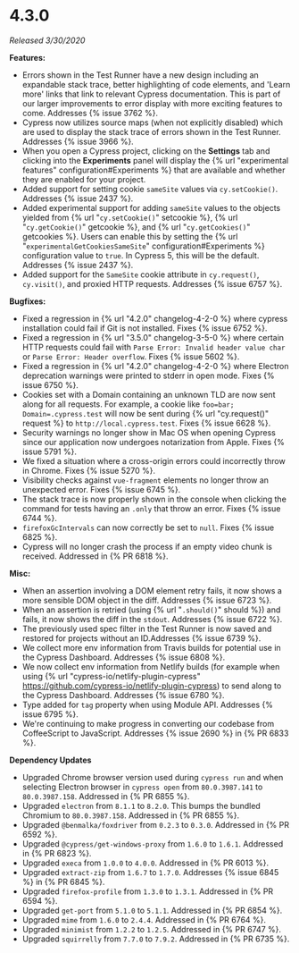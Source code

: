 # 4.3.0

*Released 3/30/2020*

**Features:**

- Errors shown in the Test Runner have a new design including an expandable stack trace, better highlighting of code elements, and 'Learn more' links that link to relevant Cypress documentation. This is part of our larger improvements to error display with more exciting features to come. Addresses {% issue 3762 %}.
- Cypress now utilizes source maps (when not explicitly disabled) which are used to display the stack trace of errors shown in the Test Runner. Addresses {% issue 3966 %}.
- When you open a Cypress project, clicking on the **Settings** tab and clicking into the **Experiments** panel will display the {% url "experimental features" configuration#Experiments %} that are available and whether they are enabled for your project.
- Added support for setting cookie `sameSite` values via `cy.setCookie()`. Addresses {% issue 2437 %}.
- Added experimental support for adding `sameSite` values to the objects yielded from {% url "`cy.setCookie()`" setcookie %}, {% url "`cy.getCookie()`" getcookie %}, and {% url "`cy.getCookies()`" getcookies %}. Users can enable this by setting the {% url "`experimentalGetCookiesSameSite`" configuration#Experiments %} configuration value to `true`. In Cypress 5, this will be the default. Addresses {% issue 2437 %}.
- Added support for the `SameSite` cookie attribute in `cy.request()`, `cy.visit()`, and proxied HTTP requests. Addresses {% issue 6757 %}.

**Bugfixes:**

- Fixed a regression in {% url "4.2.0" changelog-4-2-0 %} where cypress installation could fail if Git is not installed. Fixes {% issue 6752 %}.
- Fixed a regression in {% url "3.5.0" changelog-3-5-0 %} where certain HTTP requests could fail with `Parse Error: Invalid header value char` or `Parse Error: Header overflow`. Fixes {% issue 5602 %}.
- Fixed a regression in {% url "4.2.0" changelog-4-2-0 %} where Electron deprecation warnings were printed to stderr in open mode. Fixes {% issue 6750 %}.
- Cookies set with a Domain containing an unknown TLD are now sent along for all requests. For example, a cookie like `foo=bar; Domain=.cypress.test` will now be sent during {% url "cy.request()" request %} to `http://local.cypress.test`. Fixes {% issue 6628 %}.
- Security warnings no longer show in Mac OS when opening Cypress since our application now undergoes notarization from Apple. Fixes {% issue 5791 %}.
- We fixed a situation where a cross-origin errors could incorrectly throw in Chrome. Fixes {% issue 5270 %}.
- Visibility checks against `vue-fragment` elements no longer throw an unexpected error. Fixes {% issue 6745 %}.
- The stack trace is now properly shown in the console when clicking the command for tests having an `.only` that throw an error. Fixes {% issue 6744 %}.
- `firefoxGcIntervals` can now correctly be set to `null`. Fixes {% issue 6825 %}.
- Cypress will no longer crash the process if an empty video chunk is received. Addressed in {% PR 6818 %}.

**Misc:**

- When an assertion involving a DOM element retry fails, it now shows a more sensible DOM object in the diff. Addresses {% issue 6723 %}.
- When an assertion is retried (using {% url "`.should()`" should %}) and fails, it now shows the diff in the `stdout`. Addresses {% issue 6722 %}.
- The previously used spec filter in the Test Runner is now saved and restored for projects without an ID.Addresses {% issue 6739 %}.
- We collect more env information from Travis builds for potential use in the Cypress Dashboard. Addresses {% issue 6808 %}.
- We now collect env information from Netlify builds (for example when using {% url "cypress-io/netlify-plugin-cypress" https://github.com/cypress-io/netlify-plugin-cypress) to send along to the Cypress Dashboard. Addresses {% issue 6780 %}.
- Type added for `tag` property when using Module API. Addresses {% issue 6795 %}.
- We're continuing to make progress in converting our codebase from CoffeeScript to JavaScript. Addresses {% issue 2690 %} in {% PR 6833 %}.

**Dependency Updates**

- Upgraded Chrome browser version used during `cypress run` and when selecting Electron browser in `cypress open` from `80.0.3987.141` to `80.0.3987.158`. Addressed in {% PR 6855 %}.
- Upgraded `electron` from `8.1.1` to `8.2.0`. This bumps the bundled Chromium to `80.0.3987.158`. Addressed in {% PR 6855 %}.
- Upgraded `@benmalka/foxdriver` from `0.2.3` to `0.3.0`. Addressed in {% PR 6592 %}.
- Upgraded `@cypress/get-windows-proxy` from `1.6.0` to `1.6.1`. Addressed in {% PR 6823 %}.
- Upgraded `execa` from `1.0.0` to `4.0.0`. Addressed in {% PR 6013 %}.
- Upgraded `extract-zip` from `1.6.7` to `1.7.0`. Addresses {% issue 6845 %} in {% PR 6845 %}.
- Upgraded `firefox-profile` from `1.3.0` to `1.3.1`. Addressed in {% PR 6594 %}.
- Upgraded `get-port` from `5.1.0` to `5.1.1`. Addressed in {% PR 6854 %}.
- Upgraded `mime` from `1.6.0` to `2.4.4`. Addressed in {% PR 6764 %}.
- Upgraded `minimist` from `1.2.2` to `1.2.5`. Addressed in {% PR 6747 %}.
- Upgraded `squirrelly` from `7.7.0` to `7.9.2`. Addressed in {% PR 6735 %}.
